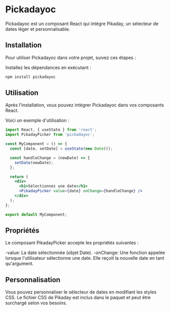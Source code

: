 # Pickadayoc
Pickadayoc est un composant React qui intègre Pikaday, un sélecteur de dates léger et personnalisable.

## Installation
Pour utiliser Pickadayoc dans votre projet, suivez ces étapes :

Installez les dépendances en exécutant :
```bash
npm install pickadayoc
```

## Utilisation
Après l'installation, vous pouvez intégrer Pickadayoc dans vos composants React.

Voici un exemple d'utilisation :

```jsx
import React, { useState } from 'react';
import PikadayPicker from 'pickadayoc';

const MyComponent = () => {
  const [date, setDate] = useState(new Date());

  const handleChange = (newDate) => {
    setDate(newDate);
  };

  return (
    <div>
      <h1>Sélectionnez une date</h1>
      <PikadayPicker value={date} onChange={handleChange} />
    </div>
  );
};

export default MyComponent;
```


## Propriétés
Le composant PikadayPicker accepte les propriétés suivantes :

-value: La date sélectionnée (objet Date).
-onChange: Une fonction appelée lorsque l'utilisateur sélectionne une date. Elle reçoit la nouvelle date en tant qu'argument.

## Personnalisation
Vous pouvez personnaliser le sélecteur de dates en modifiant les styles CSS. Le fichier CSS de Pikaday est inclus dans le paquet et peut être surchargé selon vos besoins.

